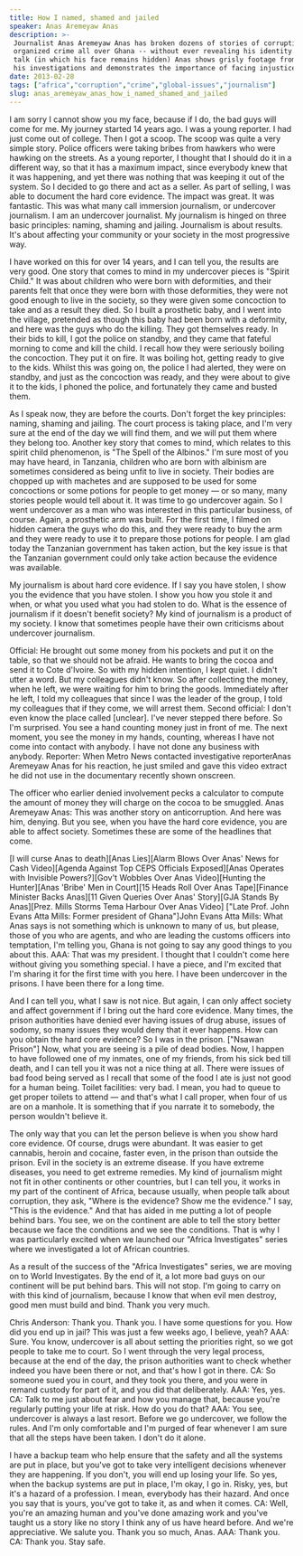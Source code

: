 ```yaml
---
title: How I named, shamed and jailed
speaker: Anas Aremeyaw Anas
description: >-
 Journalist Anas Aremeyaw Anas has broken dozens of stories of corruption and
 organized crime all over Ghana -- without ever revealing his identity. In this
 talk (in which his face remains hidden) Anas shows grisly footage from some of
 his investigations and demonstrates the importance of facing injustice.
date: 2013-02-28
tags: ["africa","corruption","crime","global-issues","journalism"]
slug: anas_aremeyaw_anas_how_i_named_shamed_and_jailed
---
```


I am sorry I cannot show you my face, because if I do, the bad guys will come for me. My
journey started 14 years ago. I was a young reporter. I had just come out of college. Then
I got a scoop. The scoop was quite a very simple story. Police officers were taking bribes
from hawkers who were hawking on the streets. As a young reporter, I thought that I should
do it in a different way, so that it has a maximum impact, since everybody knew that it
was happening, and yet there was nothing that was keeping it out of the system. So I
decided to go there and act as a seller. As part of selling, I was able to document the
hard core evidence. The impact was great. It was fantastic. This was what many call
immersion journalism, or undercover journalism. I am an undercover journalist. My
journalism is hinged on three basic principles: naming, shaming and jailing. Journalism is
about results. It's about affecting your community or your society in the most progressive
way.

I have worked on this for over 14 years, and I can tell you, the results are very good. One
story that comes to mind in my undercover pieces is "Spirit Child." It was about children
who were born with deformities, and their parents felt that once they were born with those
deformities, they were not good enough to live in the society, so they were given some
concoction to take and as a result they died. So I built a prosthetic baby, and I went
into the village, pretended as though this baby had been born with a deformity, and here
was the guys who do the killing. They got themselves ready. In their bids to kill, I got
the police on standby, and they came that fateful morning to come and kill the child. I
recall how they were seriously boiling the concoction. They put it on fire. It was boiling
hot, getting ready to give to the kids. Whilst this was going on, the police I had
alerted, they were on standby, and just as the concoction was ready, and they were about
to give it to the kids, I phoned the police, and fortunately they came and busted
them.

As I speak now, they are before the courts. Don't forget the key principles: naming,
shaming and jailing. The court process is taking place, and I'm very sure at the end of
the day we will find them, and we will put them where they belong too. Another key story
that comes to mind, which relates to this spirit child phenomenon, is "The Spell of the
Albinos." I'm sure most of you may have heard, in Tanzania, children who are born with
albinism are sometimes considered as being unfit to live in society. Their bodies are
chopped up with machetes and are supposed to be used for some concoctions or some potions
for people to get money — or so many, many stories people would tell about it. It was time
to go undercover again. So I went undercover as a man who was interested in this
particular business, of course. Again, a prosthetic arm was built. For the first time, I
filmed on hidden camera the guys who do this, and they were ready to buy the arm and they
were ready to use it to prepare those potions for people. I am glad today the Tanzanian
government has taken action, but the key issue is that the Tanzanian government could only
take action because the evidence was available.

My journalism is about hard core evidence. If I say you have stolen, I show you the
evidence that you have stolen. I show you how you stole it and when, or what you used what
you had stolen to do. What is the essence of journalism if it doesn't benefit society? My
kind of journalism is a product of my society. I know that sometimes people have their own
criticisms about undercover journalism.

Official: He brought out some money from his pockets and put it on the table, so that we
should not be afraid. He wants to bring the cocoa and send it to Cote d'Ivoire. So with my
hidden intention, I kept quiet. I didn't utter a word. But my colleagues didn't know. So
after collecting the money, when he left, we were waiting for him to bring the goods.
Immediately after he left, I told my colleagues that since I was the leader of the group,
I told my colleagues that if they come, we will arrest them. Second official: I don't even
know the place called [unclear]. I've never stepped there before. So I'm surprised. You
see a hand counting money just in front of me. The next moment, you see the money in my
hands, counting, whereas I have not come into contact with anybody. I have not done any
business with anybody. Reporter: When Metro News contacted investigative reporterAnas
Aremeyaw Anas for his reaction, he just smiled and gave this video extract he did not use
in the documentary recently shown onscreen.

The officer who earlier denied involvement pecks a calculator to compute the amount of
money they will charge on the cocoa to be smuggled. Anas Aremeyaw Anas: This was another
story on anticorruption. And here was him, denying. But you see, when you have the hard
core evidence, you are able to affect society. Sometimes these are some of the headlines
that come. 

[I will curse Anas to death][Anas Lies][Alarm Blows Over Anas' News for Cash Video][Agenda
Against Top CEPS Officials Exposed][Anas Operates with Invisible Powers?][Gov't Wobbles
Over Anas Video][Hunting the Hunter][Anas 'Bribe' Men in Court][15 Heads Roll Over Anas
Tape][Finance Minister Backs Anas][11 Given Queries Over Anas' Story][GJA Stands By
Anas][Prez. Mills Storms Tema Harbour Over Anas Video] ["Late Prof. John Evans Atta Mills:
Former president of Ghana"]John Evans Atta Mills: What Anas says is not something which is
unknown to many of us, but please, those of you who are agents, and who are leading the
customs officers into temptation, I'm telling you, Ghana is not going to say any good
things to you about this. AAA: That was my president. I thought that I couldn't come here
without giving you something special. I have a piece, and I'm excited that I'm sharing it
for the first time with you here. I have been undercover in the prisons. I have been there
for a long time.

And I can tell you, what I saw is not nice. But again, I can only affect society and
affect government if I bring out the hard core evidence. Many times, the prison
authorities have denied ever having issues of drug abuse, issues of sodomy, so many issues
they would deny that it ever happens. How can you obtain the hard core evidence? So I was
in the prison. ["Nsawan Prison"] Now, what you are seeing is a pile of dead bodies. Now, I
happen to have followed one of my inmates, one of my friends, from his sick bed till
death, and I can tell you it was not a nice thing at all. There were issues of bad food
being served as I recall that some of the food I ate is just not good for a human being.
Toilet facilities: very bad. I mean, you had to queue to get proper toilets to attend —
and that's what I call proper, when four of us are on a manhole. It is something that if
you narrate it to somebody, the person wouldn't believe it.

The only way that you can let the person believe is when you show hard core evidence. Of
course, drugs were abundant. It was easier to get cannabis, heroin and cocaine, faster
even, in the prison than outside the prison. Evil in the society is an extreme disease. If
you have extreme diseases, you need to get extreme remedies. My kind of journalism might
not fit in other continents or other countries, but I can tell you, it works in my part of
the continent of Africa, because usually, when people talk about corruption, they ask,
"Where is the evidence? Show me the evidence." I say, "This is the evidence." And that has
aided in me putting a lot of people behind bars. You see, we on the continent are able to
tell the story better because we face the conditions and we see the conditions. That is
why I was particularly excited when we launched our "Africa Investigates" series where we
investigated a lot of African countries.

As a result of the success of the "Africa Investigates" series, we are moving on to World
Investigates. By the end of it, a lot more bad guys on our continent will be put behind
bars. This will not stop. I'm going to carry on with this kind of journalism, because I
know that when evil men destroy, good men must build and bind. Thank you very
much.

Chris Anderson: Thank you. Thank you. I have some questions for you. How did you end up in
jail? This was just a few weeks ago, I believe, yeah? AAA: Sure. You know, undercover is
all about setting the priorities right, so we got people to take me to court. So I went
through the very legal process, because at the end of the day, the prison authorities want
to check whether indeed you have been there or not, and that's how I got in there. CA: So
someone sued you in court, and they took you there, and you were in remand custody for
part of it, and you did that deliberately. AAA: Yes, yes. CA: Talk to me just about fear and
how you manage that, because you're regularly putting your life at risk. How do you do
that? AAA: You see, undercover is always a last resort. Before we go undercover, we follow
the rules. And I'm only comfortable and I'm purged of fear whenever I am sure that all the
steps have been taken. I don't do it alone.

I have a backup team who help ensure that the safety and all the systems are put in place,
but you've got to take very intelligent decisions whenever they are happening. If you
don't, you will end up losing your life. So yes, when the backup systems are put in place,
I'm okay, I go in. Risky, yes, but it's a hazard of a profession. I mean, everybody has
their hazard. And once you say that is yours, you've got to take it, as and when it
comes. CA: Well, you're an amazing human and you've done amazing work and you've taught us
a story like no story I think any of us have heard before. And we're appreciative. We
salute you. Thank you so much, Anas. AAA: Thank you. CA: Thank you. Stay safe.

<!--
ad_duration=3.33
event="TED2013"
external_start_time=0
intro_duration=11.82
is_subtitle_required="True"
is_talk_featured="True"
language="en"
language_swap="False"
native_language="en"
number_of_related_talks=6
number_of_speakers=1
number_of_subtitled_videos=23
number_of_tags=5
number_of_talk_download_languages=23
number_of_talk_more_resources=0
number_of_talk_recommendations=0
number_of_talks_take_actions=0
post_ad_duration=0.83
published_timestamp="2013-06-05 15:02:32"
recording_date="2013-02-28"
speaker_description="Undercover journalist"
speaker_is_published=1
speaker_name="Anas Aremeyaw Anas"
speaker_what_others_say="People ... need to see stories like this which show African people who will not condone corruption and injustice."
talk_name="How I named, shamed and jailed"
talks_tags=["africa","corruption","crime","global-issues","journalism"]
url_audio="https://download.ted.com/talks/AnasAremeyawAnas_2013.mp3?apikey=acme-roadrunner"
url_photo_speaker="https://pe.tedcdn.com/images/ted/ade1a2cc68916d4323d78b6d852c93defc0f4020_254x191.jpg"
url_photo_talk="https://s3.amazonaws.com/talkstar-photos/uploads/c242e064-26e0-473a-9909-496f9da0a9a1/AnasAremeyawAnas_2013-embed.jpg"
url_webpage="https://www.ted.com/talks/anas_aremeyaw_anas_how_i_named_shamed_and_jailed"
video_type_name="TED Stage Talk"
-->